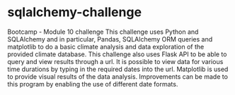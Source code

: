 # sqlalchemy-challenge
Bootcamp - Module 10 challenge
This challenge uses Python and SQLAlchemy and in particular, Pandas, SQLAlchemy ORM queries and matplotlib to do a basic climate analysis and data exploration of the provided climate database.
This challenge also uses  Flask API  to be able to query and view results through a url.
It is possible to view data for various time durations by typing in the required dates into the url.
Matplotlib is used to provide  visual results of the data analysis.
Improvements can be made to this program by enabling the use of different date formats.
